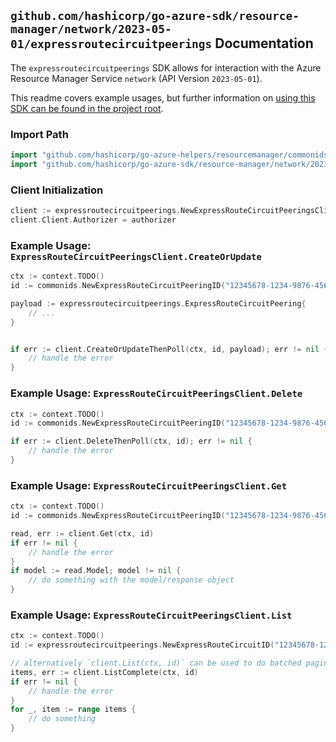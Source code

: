 
## `github.com/hashicorp/go-azure-sdk/resource-manager/network/2023-05-01/expressroutecircuitpeerings` Documentation

The `expressroutecircuitpeerings` SDK allows for interaction with the Azure Resource Manager Service `network` (API Version `2023-05-01`).

This readme covers example usages, but further information on [using this SDK can be found in the project root](https://github.com/hashicorp/go-azure-sdk/tree/main/docs).

### Import Path

```go
import "github.com/hashicorp/go-azure-helpers/resourcemanager/commonids"
import "github.com/hashicorp/go-azure-sdk/resource-manager/network/2023-05-01/expressroutecircuitpeerings"
```


### Client Initialization

```go
client := expressroutecircuitpeerings.NewExpressRouteCircuitPeeringsClientWithBaseURI("https://management.azure.com")
client.Client.Authorizer = authorizer
```


### Example Usage: `ExpressRouteCircuitPeeringsClient.CreateOrUpdate`

```go
ctx := context.TODO()
id := commonids.NewExpressRouteCircuitPeeringID("12345678-1234-9876-4563-123456789012", "example-resource-group", "expressRouteCircuitValue", "peeringValue")

payload := expressroutecircuitpeerings.ExpressRouteCircuitPeering{
	// ...
}


if err := client.CreateOrUpdateThenPoll(ctx, id, payload); err != nil {
	// handle the error
}
```


### Example Usage: `ExpressRouteCircuitPeeringsClient.Delete`

```go
ctx := context.TODO()
id := commonids.NewExpressRouteCircuitPeeringID("12345678-1234-9876-4563-123456789012", "example-resource-group", "expressRouteCircuitValue", "peeringValue")

if err := client.DeleteThenPoll(ctx, id); err != nil {
	// handle the error
}
```


### Example Usage: `ExpressRouteCircuitPeeringsClient.Get`

```go
ctx := context.TODO()
id := commonids.NewExpressRouteCircuitPeeringID("12345678-1234-9876-4563-123456789012", "example-resource-group", "expressRouteCircuitValue", "peeringValue")

read, err := client.Get(ctx, id)
if err != nil {
	// handle the error
}
if model := read.Model; model != nil {
	// do something with the model/response object
}
```


### Example Usage: `ExpressRouteCircuitPeeringsClient.List`

```go
ctx := context.TODO()
id := expressroutecircuitpeerings.NewExpressRouteCircuitID("12345678-1234-9876-4563-123456789012", "example-resource-group", "expressRouteCircuitValue")

// alternatively `client.List(ctx, id)` can be used to do batched pagination
items, err := client.ListComplete(ctx, id)
if err != nil {
	// handle the error
}
for _, item := range items {
	// do something
}
```
